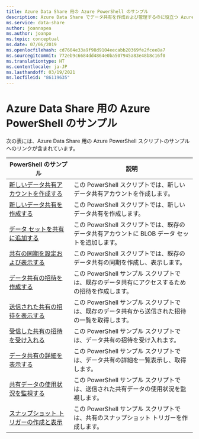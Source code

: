 ```yaml
---
title: Azure Data Share 用の Azure PowerShell のサンプル
description: Azure Data Share でデータ共有を作成および管理するのに役立つ Azure PowerShell のサンプル スクリプトについて説明します。
ms.service: data-share
author: joannapea
ms.author: joanpo
ms.topic: conceptual
ms.date: 07/06/2019
ms.openlocfilehash: cd7604e33a9f98d9104eecabb20369fe2fcee8a7
ms.sourcegitcommit: 772eb9c6684dd4864e0ba507945a83e48b8c16f0
ms.translationtype: HT
ms.contentlocale: ja-JP
ms.lasthandoff: 03/19/2021
ms.locfileid: "86119635"
---
```

# <a name="azure-powershell-samples-for-azure-data-share"></a>Azure Data Share 用の Azure PowerShell のサンプル

次の表には、Azure Data Share 用の Azure PowerShell スクリプトのサンプルへのリンクが含まれています。

|PowerShell のサンプル|説明|
|---|---|
|[新しいデータ共有アカウントを作成する](scripts/powershell/create-new-share-account-powershell.md)| この PowerShell スクリプトでは、新しいデータ共有アカウントを作成します。 |
|[新しいデータ共有を作成する](scripts/powershell/create-new-share-powershell.md)| この PowerShell スクリプトでは、新しいデータ共有を作成します。 |
|[データ セットを共有に追加する](scripts/powershell/add-datasets-powershell.md)| この PowerShell スクリプトでは、既存のデータ共有アカウントに BLOB データ セットを追加します。 |
|[共有の同期を設定および表示する](scripts/powershell/set-view-synchronizations-powershell.md)| この PowerShell スクリプトでは、既存のデータ共有の同期を作成し、表示します。 |
|[データ共有の招待を作成する](scripts/powershell/create-share-invitation-powershell.md)| この PowerShell サンプル スクリプトでは、既存のデータ共有にアクセスするための招待を作成します。 |
|[送信された共有の招待を表示する](scripts/powershell/view-sent-invitations-powershell.md)| この PowerShell サンプル スクリプトでは、既存のデータ共有から送信された招待の一覧を取得します。 |
|[受信した共有の招待を受け入れる](scripts/powershell/accept-share-invitations-powershell.md)| この PowerShell サンプル スクリプトでは、データ共有の招待を受け入れます。|
|[データ共有の詳細を表示する](scripts/powershell/view-share-details-powershell.md)| この PowerShell サンプル スクリプトでは、データ共有の詳細を一覧表示し、取得します。 |
|[共有データの使用状況を監視する](scripts/powershell/monitor-usage-powershell.md)| この PowerShell サンプル スクリプトでは、送信された共有データの使用状況を監視します。 |
|[スナップショット トリガーの作成と表示](scripts/powershell/create-view-trigger-powershell.md)| この PowerShell サンプル スクリプトでは、共有のスナップショット トリガーを作成します。






